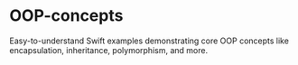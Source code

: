 # OOP-concepts
Easy-to-understand Swift examples demonstrating core OOP concepts like encapsulation, inheritance, polymorphism, and more.
